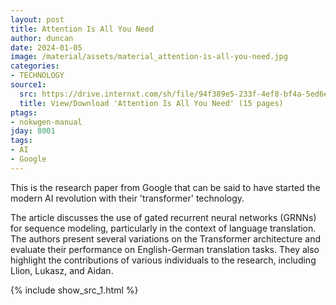 ```yaml
---
layout: post
title: Attention Is All You Need
author: duncan
date: 2024-01-05
image: /material/assets/material_attention-is-all-you-need.jpg
categories:
- TECHNOLOGY
source1:
  src: https://drive.internxt.com/sh/file/94f389e5-233f-4ef8-bf4a-5ed6ebfa1d75/fb91f7f91687e8bc057e261c3d3ab8b370db0d5e27b751685dc91ce0e871a855
  title: View/Download 'Attention Is All You Need' (15 pages)
ptags:
- nokwgen-manual
jday: 8001
tags:
- AI
- Google
---
```


This is the research paper from Google that can be said to have started the modern AI revolution with their 'transformer' technology.

<!--more-->

The article discusses the use of gated recurrent neural networks (GRNNs) for sequence modeling, particularly in the context of language translation. The authors present several variations on the Transformer architecture and evaluate their performance on English-German translation tasks. They also highlight the contributions of various individuals to the research, including Llion, Lukasz, and Aidan.

{% include show_src_1.html %}
